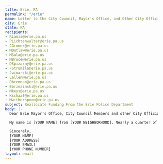 ```yaml
---
title: Erie, PA
permalink: "/erie"
name: Letter to the City Council, Mayor's Office, and Other City Officials
city: Erie
state: PA
recipients:
- RLamis@erie.pa.us
- PLichtenwalter@erie.pa.us
- CGroner@erie.pa.us
- MOutlaw@erie.pa.us
- MSala@erie.pa.us
- MBruce@erie.pa.us
- DSpizarny@erie.pa.us
- FStrumila@erie.pa.us
- Jwinarski@erie.pa.us
- Lallen@erie.pa.us
- Dbrennan@erie.pa.us
- Ebrzezinski@erie.pa.us
- Mkeys@erie.pa.us
- Kschaaf@erie.pa.us
- Mwitherspoon@erie.pa.us
subject: Reallocate Funding From the Erie Police Department
body: |-
  Dear Erie Mayor's Office, City Council Members and other City Officials,

  My name is [YOUR NAME] from [YOUR NEIGHBORHOOD]. Nearly a quarter of Erie's overall budget goes into funding for the Erie Bureau of Police. This is unacceptable. I urge you towards a reallocation of the Erie expense budget, away from Erie PD and towards social services and educational services.

  Sincerely,
  [YOUR NAME]
  [YOUR ADDRESS]
  [YOUR EMAIL]
  [YOUR PHONE NUMBER]
layout: email
---
```


